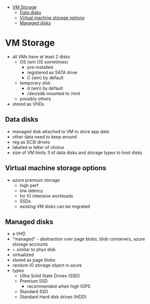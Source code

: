 - [VM Storage](#vm-storage)
  - [Data disks](#data-disks)
  - [Virtual machine storage options](#virtual-machine-storage-options)
  - [Managed disks](#managed-disks)
# VM Storage

* all VMs have at least 2 disks
  * OS (win OS sometimes)
    * pre-installed
    * registered as SATA drive
    * C (win) by default
  * temporary disk
    * d (win) by default
    * /dev/sdb  mounted to /mnt
  * possibly others
* stored as VHDs

## Data disks
* managed disk attached to VM to store app data
* other data need to keep around
* reg as SCSI drives
* labeled w letter of choice
* size of VM limits 3 of data disks and storage types to host disks

## Virtual machine storage options
* azure premium storage
  * high perf
  * low latency
  * for IO intensive workloads
  * SSDs
  * existing VM disks can be migrated

## Managed disks
* a VHD
* "managed" - abstraction over page blobs, blob containers, azure storage accounts
* ~ similar to phys disk
* virtualized
* stored as page blobs
* random IO storage object in azure
* types
  * Ultra Solid State Drives (SSD)
  * Premium SSD
    * recommended when high IOPS
  * Standard SSD
  * Standard Hard disk drives (HDD)
